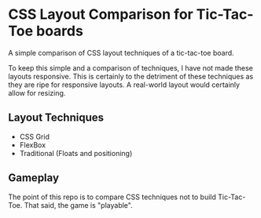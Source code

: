 # CSS Layout Comparison for Tic-Tac-Toe boards

A simple comparison of CSS layout techniques of a tic-tac-toe board.

To keep this simple and a comparison of techniques, I have not made these layouts responsive. This is certainly to the detriment of these techniques as they are ripe for responsive layouts. A real-world layout would certainly allow for resizing.

## Layout Techniques

* CSS Grid
* FlexBox
* Traditional (Floats and positioning)

## Gameplay

The point of this repo is to compare CSS techniques not to build Tic-Tac-Toe.  That said, the game is "playable".